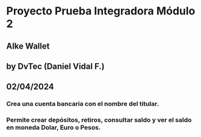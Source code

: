 # Proyecto Prueba Integradora Módulo 2
## Alke Wallet
## by DvTec (Daniel Vidal F.)
## 02/04/2024
### Crea una cuenta bancaria con el nombre del titular. 
### Permite crear depósitos, retiros, consultar saldo y ver el saldo en moneda Dolar, Euro o Pesos.
